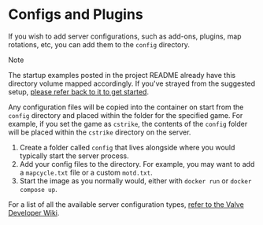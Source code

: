 # Configs and Plugins

If you wish to add server configurations, such as add-ons, plugins, map rotations, etc, you can add them to the `config` directory.

> [!NOTE]  
> The startup examples posted in the project README already have this directory volume mapped accordingly. If you've strayed from the suggested setup, [please refer back to it to get started](../README.md).

Any configuration files will be copied into the container on start from the `config` directory and placed within the folder for the specified game. For example, if you set the game as `cstrike`, the contents of the `config` folder will be placed within the `cstrike` directory on the server.

1. Create a folder called `config` that lives alongside where you would typically start the server process.
2. Add your config files to the directory. For example, you may want to add a `mapcycle.txt` file or a custom `motd.txt`.
3. Start the image as you normally would, either with `docker run` or `docker compose up`.

For a list of all the available server configuration types, [refer to the Valve Developer Wiki](https://developer.valvesoftware.com/wiki/Main_Page).
